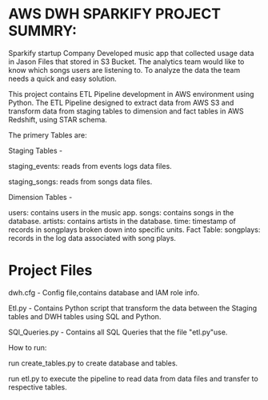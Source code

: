 # AWS DWH SPARKIFY PROJECT SUMMRY:

Sparkify startup Company Developed music app that collected usage data in Jason Files that stored in S3 Bucket.
The analytics team would like to know which songs users are listening to. 
To analyze the data the team needs a quick and easy solution.


This project contains ETL Pipeline development in AWS environment using Python.
The ETL Pipeline designed  to extract data from AWS S3 and transform data from staging tables to dimension and fact tables in AWS Redshift, using STAR schema.

The primery Tables are:

Staging Tables -

staging_events: reads from events logs data files.

staging_songs: reads from songs data files.

Dimension Tables -

users: contains users in the music app.
songs: contains songs in the database.
artists: contains artists in the database.
time: timestamp of records in songplays broken down into specific units.
Fact Table:
songplays: records in the log data associated with song plays.

# Project Files

dwh.cfg - Config file,contains database and IAM role info.

Etl.py - Contains Python script that transform the data between the Staging tables and DWH tables using SQL and Python.

SQl_Queries.py - Contains all SQL Queries that the file "etl.py"use.

How to run:

run create_tables.py to create database and tables.

run etl.py to execute the pipeline to read data from data files and transfer to respective tables.


